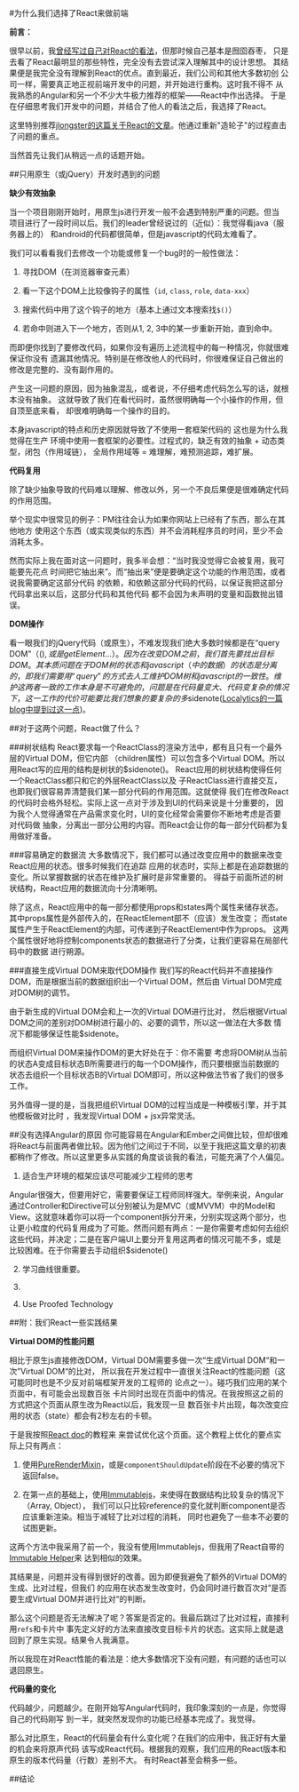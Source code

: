 #为什么我们选择了React来做前端

__前言：__

很早以前，我[曾经写过自己对React的看法]()，但那时候自己基本是囫囵吞枣，
只是去看了React最明显的那些特性，完全没有去尝试深入理解其中的设计思想。
其结果便是我完全没有理解到React的优点。直到最近，我们公司和其他大多数初创
公司一样，需要真正地正视前端开发中的问题，并开始进行重构。这时我不得不
从我熟悉的Angular和另一个不少大牛极力推荐的框架——React中作出选择。
于是在仔细思考我们开发中的问题，并结合了他人的看法之后，我选择了React。

这里特别推荐[jlongster的这篇关于React的文章]()。他通过重新"造轮子"的过程直击了问题的重点。

当然首先让我们从稍远一点的话题开始。

##只用原生（或jQuery）开发时遇到的问题

__缺少有效抽象__

当一个项目刚刚开始时，用原生js进行开发一般不会遇到特别严重的问题。但当
项目进行了一段时间以后。我们的leader曾经说过的（近似）：我觉得看java（服务器上的）
和android的代码都很简单，但是javascript的代码太难看了。

我们可以看看我们去修改一个功能或修复一个bug时的一般性做法：

1. 寻找DOM（在浏览器审查元素）

2. 看一下这个DOM上比较像钩子的属性（`id`, `class`, `role`, `data-xxx`）

3. 搜索代码中用了这个钩子的地方（基本上通过文本搜索找`$()`）

4. 若命中则进入下一个地方，否则从1, 2, 3中的某一步重新开始，直到命中。

而即便你找到了要修改代码，如果你没有遍历上述流程中的每一种情况，你就很难保证你没有
遗漏其他情况。特别是在修改他人的代码时，你很难保证自己做出的修改是完整的、没有副作用的。

产生这一问题的原因，因为抽象混乱，或者说，不仔细考虑代码怎么写的话，就根本没有抽象。
这就导致了我们在看代码时，虽然很明确每一个小操作的作用，但自顶至底来看，
却很难明确每一个操作的目的。

本身javascript的特点和历史原因就导致了不使用一套框架代码的 这也是为什么我觉得在生产
环境中使用一套框架的必要性。过程式的，缺乏有效的抽象 + 动态类型，闭包（作用域链），
全局作用域等 = 难理解，难预测追踪，难扩展。

__代码复用__

除了缺少抽象导致的代码难以理解、修改以外，另一个不良后果便是很难确定代码的作用范围。

举个现实中很常见的例子：PM往往会认为如果你网站上已经有了东西，那么在其他地方
使用这个东西（或实现类似的东西）并不会消耗程序员的时间，至少不会消耗太多。

然而实际上我在面对这一问题时，我多半会想：“当时我没觉得它会被复用，我可能要先花点
时间把它抽出来”。而“抽出来”便是要确定这个功能的作用范围，或者说我需要确定这部分代码
的依赖，和依赖这部分代码的代码，以保证我把这部分代码拿出来以后，这部分代码和其他代码
都不会因为未声明的变量和函数抛出错误。

__DOM操作__

看一眼我们的jQuery代码（或原生），不难发现我们绝大多数时候都是在“query DOM”（$(),或是getElement...）。
因为在改变DOM之前，我们首先要找出目标DOM。其本质问题在于DOM树的状态和javascript
（中的数据）的状态是分离的，即我们需要用“query”的方式去人工维护DOM树和javascript
的一致性。维护这两者一致的工作本身是不可避免的，问题是在代码量变大、代码变复杂的情况下，
这一工作的代价可能要比我们想象的要复杂的多$sidenote([Localytics的一篇blog中提到过这一点](http://www.csdn.net/article/2013-04-12/2814864-Localytics-AngularJS-Backbone))。

##对于这两个问题，React做了什么？

###树状结构
React要求每一个ReactClass的渲染方法中，都有且只有一个最外层的Virtual DOM，但它内部
（children属性）可以包含多个Virtual DOM。所以用React写的应用的结构是树状的$sidenote()。
React应用的树状结构使得任何一个ReactClass都只和它的外层ReactClass以及
子ReactClass进行直接交互，也即我们很容易弄清楚我们某一部分代码的作用范围。这就使得
我们在修改React的代码时会格外轻松。实际上这一点对于涉及到UI的代码来说是十分重要的，
因为我个人觉得通常在产品需求变化时，UI的变化经常会需要你不断地考虑是否要对代码做
抽象，分离出一部分公用的内容。而React会让你的每一部分代码都为复用做好准备。

###容易确定的数据流
大多数情况下，我们都可以通过改变应用中的数据来改变React应用的状态。很多时候我们在追踪
应用的状态时，实际上都是在追踪数据的变化。所以掌握数据的状态在维护及扩展时是非常重要的。
得益于前面所述的树状结构，React应用的数据流向十分清晰明。

除了这点，React应用中的每一部分都使用props和states两个属性来储存状态。
其中props属性是外部传入的，在ReactElement部不（应该）发生改变；
而state属性产生于ReactElement的内部，可传递到子ReactElement中作为props。
这两个属性很好地将控制components状态的数据进行了分类，让我们更容易在局部代码中的数据
进行朔源。

###直接生成Virtual DOM来取代DOM操作
我们写的React代码并不直接操作DOM，而是根据当前的数据组织出一个Virtual DOM，然后由
Virtual DOM完成对DOM树的调节。

由于新生成的Virtual DOM会和上一次的Virtual DOM进行比对，
然后根据Virtual DOM之间的差别对DOM树进行最小的、必要的调节，所以这一做法在大多数
情况下都能够保证性能$sidenote。

而组织Virtual DOM来操作DOM的更大好处在于：你不需要
考虑将DOM树从当前的状态A变成目标状态B所需要进行的每一个DOM操作，而只要根据当前数据的
状态去组织一个目标状态B的Virtual DOM即可，所以这种做法节省了我们的很多工作。

另外值得一提的是，当我把组织Virtual DOM的过程当成是一种模板引擎，并于其他模板做对比时
，我发现Virtual DOM + jsx异常灵活。

##没有选择Angular的原因
你可能容易在Angular和Ember之间做比较，但却很难将React与前面两者做比较。因为他们之间过于不同，以至于我把这篇文章的初衷都稍作了修改。所以这里更多从实践的角度谈谈我的看法，可能充满了个人偏见。

1. 适合生产环境的框架应该尽可能减少工程师的思考

Angular很强大，但要用好它，需要要保证工程师同样强大。举例来说，Angular通过Controller和Directive可以分别被认为是MVC（或MVVM）中的Model和View。这就意味着你可以将一个component拆分开来，分别实现这两个部分，也让更小粒度的代码复用成为了可能。然而问题有两点：一是你需要考虑如何去组织这些代码，并决定；二是在客户端UI上要分开复用这两者的情况可能不多，或是比较困难。在于你需要去手动组织$sidenote()

2. 学习曲线很重要。

3. 

4. Use Proofed Technology

##附：我们React一些实践结果

__Virtual DOM的性能问题__

相比于原生js直接修改DOM，Virtual DOM需要多做一次“生成Virtual DOM“和一次”Virtual DOM“的比对，
所以我在开发过程中一直很关注React的性能问题（这可能同时也是不少反对前端框架开发的工程师的
论点之一）。碰巧我们应用的某个页面中，有可能会出现数百张
卡片同时出现在页面中的情况。在我按照这之前的方式把这个页面从原生改为React以后，我发现一旦
数百张卡片出现，每次改变应用的状态（state）都会有2秒左右的卡顿。

于是我按照[React doc](https://facebook.github.io/react/docs/advanced-performance.html)的教程来
来尝试优化这个页面。这个教程上优化的要点实际上只有两点：

1. 使用[PureRenderMixin]()，或是`componentShouldUpdate`阶段在不必要的情况下返回false。

2. 在第一点的基础上，使用[Immutablejs]()，来使得在数据结构比较复杂的情况下（Array, Object），
我们可以只比较reference的变化就判断component是否应该重新渲染。相当于减轻了比对过程的消耗，
同时也避免了一些本不必要的试图更新。

这两个方法中我采用了前一个，我没有使用Immutablejs，但我用了React自带的[Immutable Helper]()来
达到相似的效果。

其结果是，问题并没有得到很好的改善。因为即便我避免了额外的Virtual DOM的生成、比对过程，但我们
的应用在状态发生改变时，仍会同时进行数百次对”是否要生成Virtual DOM并进行比对“的判断。

那么这个问题是否无法解决了呢？答案是否定的。我最后跳过了比对过程，直接利用`refs`和卡片中
事先定义好的方法来直接改变目标卡片的状态。这实际上就是退回到了原生实现。结果令人我满意。

所以我现在对React性能的看法是：绝大多数情况下没有问题，有问题的话也可以退回原生。

__代码量的变化__

代码越少，问题越少。在刚开始写Angular代码时，我印象深刻的一点是，你觉得自己的代码刚写
到一半，就突然发现你的功能已经基本完成了。我觉得。

那么对比原生，React的代码量会有什么变化呢？在我们的应用中，我正好有大量的机会来将原声代码
该写成React代码。根据我的观察，我们应用的React版本和原生的版本代码量（行数）差别不大。
有时React甚至会稍多一些。

##结论
